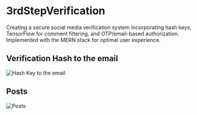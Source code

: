 # 3rdStepVerification
Creating a secure social media verification system incorporating hash keys, TensorFlow for comment filtering, and OTP/email-based authorization. Implemented with the MERN stack for optimal user experience.


## Verification Hash to the email
![Hash Key to the email](https://media.licdn.com/dms/image/D5622AQFQhoCP5_Z53Q/feedshare-shrink_800/0/1703179851050?e=1706140800&v=beta&t=L81uqpLNSClMY_lXXxI4qvkxP2VxnPDuv31iW8VXPuA)

## Posts
![Posts](https://media.licdn.com/dms/image/D5622AQGJWTKCQEZb4w/feedshare-shrink_2048_1536/0/1703179851890?e=1706140800&v=beta&t=zRBVrltv9CqkcbbDYtStT6bfqwxvY3tlcjIwyvIISQ8)

